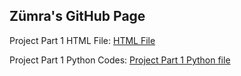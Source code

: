 ## Zümra's GitHub Page 

Project Part 1 HTML File: [HTML File](https://github.com/BU-IE-423/fall-23-zumrainci/blob/main/IE%20423_Project_Part1_html.html)

Project Part 1 Python Codes: [Project Part 1 Python file](IE423_Project_Part1_Code.py)
